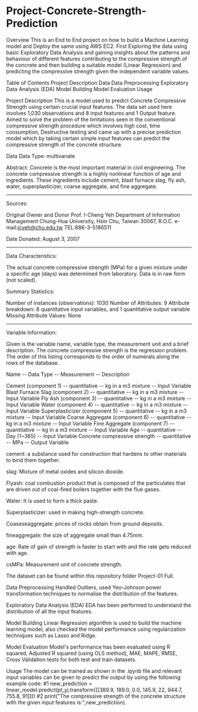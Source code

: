 # Project-Concrete-Strength-Prediction

Overview
This is an End to End project on how to build a Machine Learning model and Deploy the same using AWS EC2. First Exploring the data using basic Exploratory Data Analysis and gaining insights about the patterns and behaviour of different features contributing to the compressive strength of the concrete and then building a suitable model (Linear Regression) and predicting the compressive strength given the independent variable values.

Table of Contents
Project Description
Data
Data Preprocessing
Exploratory Data Analysis (EDA)
Model Building
Model Evaluation
Usage

Project Description
This is a model used to predict Concrete Compressive Strength using certain crucial input features. The data set used here involves 1,030 observations and 8 input features and 1 Output feature. Aimed to solve the problem of the limitations seen in the conventional compressive strength procedure which involves high cost, time consumption, Destructive testing and came up with a precise prediction model which by taking certain simple input features can predict the compressive strength of the concrete structure.

Data
Data Type: multivariate
 
Abstract: Concrete is the most important material in civil engineering. The 
concrete compressive strength is a highly nonlinear function of age and 
ingredients. These ingredients include cement, blast furnace slag, fly ash, 
water, superplasticizer, coarse aggregate, and fine aggregate.

---------------------------------

Sources: 

  Original Owner and Donor
  Prof. I-Cheng Yeh
  Department of Information Management 
  Chung-Hua University, 
  Hsin Chu, Taiwan 30067, R.O.C.
  e-mail:icyeh@chu.edu.tw
  TEL:886-3-5186511

  Date Donated: August 3, 2007
 
---------------------------------

Data Characteristics:
    
The actual concrete compressive strength (MPa) for a given mixture under a 
specific age (days) was determined from laboratory. Data is in raw form (not scaled). 

Summary Statistics: 

Number of instances (observations): 1030
Number of Attributes: 9
Attribute breakdown: 8 quantitative input variables, and 1 quantitative output variable
Missing Attribute Values: None

---------------------------------

Variable Information:

Given is the variable name, variable type, the measurement unit and a brief description. 
The concrete compressive strength is the regression problem. The order of this listing 
corresponds to the order of numerals along the rows of the database. 

Name -- Data Type -- Measurement -- Description

Cement (component 1) -- quantitative -- kg in a m3 mixture -- Input Variable
Blast Furnace Slag (component 2) -- quantitative -- kg in a m3 mixture -- Input Variable
Fly Ash (component 3) -- quantitative -- kg in a m3 mixture -- Input Variable
Water (component 4) -- quantitative -- kg in a m3 mixture -- Input Variable
Superplasticizer (component 5) -- quantitative -- kg in a m3 mixture -- Input Variable
Coarse Aggregate (component 6) -- quantitative -- kg in a m3 mixture -- Input Variable
Fine Aggregate (component 7) -- quantitative -- kg in a m3 mixture -- Input Variable
Age -- quantitative -- Day (1~365) -- Input Variable
Concrete compressive strength -- quantitative -- MPa -- Output Variable

cement: a substance used for construction that hardens to other materials to bind them together.

slag: Mixture of metal oxides and silicon dioxide.

Flyash: coal combustion product that is composed of the particulates that are driven out of coal-fired boilers together with the flue gases.

Water: It is used to form a thick paste.

Superplasticizer:  used in making high-strength concrete.

Coaseseaggregate: prices of rocks obtain from ground deposits. 

fineaggregate: the size of aggregate small than 4.75mm.

age: Rate of gain of strength is faster to start with and the rate gets reduced with age.

csMPa: Measurement unit of concrete strength.

The dataset can be found within this repository folder Project-01 Full.

Data Preprocessing
Handled Outliers, used Yeo-Johnson power transformation techniques to normalise the distribution of the features.

Exploratory Data Analysis (EDA)
EDA has been performed to understand the distribution of all the input features.

Model Building
Linear Regression algorithm is used to build the machine learning model, also checked the model performance using regularization techniques such as Lasso and Ridge.

Model Evaluation
Model's performance has been evaluated using R squared, Adjusted R squared (using OLS method), MAE, MAPE, RMSE, Cross Validation tests for both test and train datasets.

Usage
The model can be trained as shown in the .ipynb file and relevant input variables can be given to predict the output by using the following example code: #1 new_prediction = linear_model.predict(pt_yj.transform([[389.9, 189.0, 0.0, 145.9, 22, 944.7, 755.8, 91]]))
              #2 print("The compressive strength of the concrete structure with the given input features is:",new_prediction).
